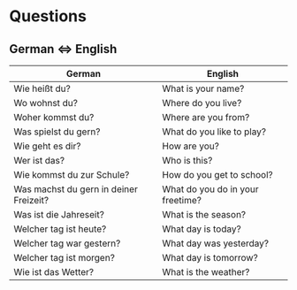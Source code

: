 # Questions

## German <=> English

| German | English |
| -------- | ------- |
| Wie heißt du? | What is your name? |
| Wo wohnst du? | Where do you live? |
| Woher kommst du? | Where are you from? |
| Was spielst du gern? | What do you like to play? |
| Wie geht es dir? | How are you? |
| Wer ist das? | Who is this? |
| Wie kommst du zur Schule? | How do you get to school? |
| Was machst du gern in deiner Freizeit? | What do you do in your freetime? |
| Was ist die Jahreseit? | What is the season? |
| Welcher tag ist heute? | What day is today? |
| Welcher tag war gestern? | What day was yesterday? |
| Welcher tag ist morgen? | What day is tomorrow? |
| Wie ist das Wetter? | What is the weather? |
